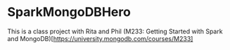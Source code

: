# SparkMongoDBHero
This is a class project with Rita and Phil
(M233: Getting Started with Spark and MongoDB)[https://university.mongodb.com/courses/M233]
